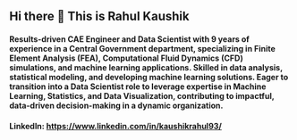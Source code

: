 ## Hi there 👋 This is Rahul Kaushik
#### Results-driven CAE Engineer and Data Scientist with 9 years of experience in a Central Government department, specializing in Finite Element Analysis (FEA), Computational Fluid Dynamics (CFD) simulations, and machine learning applications. Skilled in data analysis, statistical modeling, and developing machine learning solutions. Eager to transition into a Data Scientist role to leverage expertise in Machine Learning, Statistics, and Data Visualization, contributing to impactful, data-driven decision-making in a dynamic organization.

#### LinkedIn: https://www.linkedin.com/in/kaushikrahul93/ 


<!--
**kaushikrahul1993/kaushikrahul1993** is a ✨ _special_ ✨ repository because its `README.md` (this file) appears on your GitHub profile.

Here are some ideas to get you started:

- 🔭 I’m currently working on ...
- 🌱 I’m currently learning ...
- 👯 I’m looking to collaborate on ...
- 🤔 I’m looking for help with ...
- 💬 Ask me about ...
- 📫 How to reach me: ...
- 😄 Pronouns: ...
- ⚡ Fun fact: ...
-->
